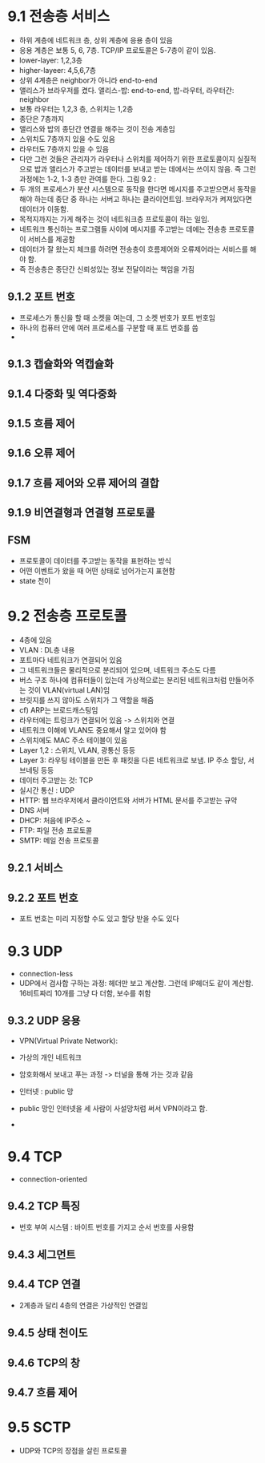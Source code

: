 # 9.1 전송층 서비스

- 하위 계층에 네트워크 층, 상위 계층에 응용 층이 있음
- 응용 계층은 보통 5, 6, 7층. TCP/IP 프로토콜은 5-7층이 같이 있음.
- lower-layer: 1,2,3층
- higher-layeer: 4,5,6,7층
- 상위 4계층은 neighbor가 아니라 end-to-end
- 앨리스가 브라우저를 켰다. 앨리스-밥: end-to-end, 밥-라우터, 라우터간: neighbor
- 보통 라우터는 1,2,3 층, 스위치는 1,2층
- 종단은 7층까지
- 앨리스와 밥의 종단간 연결을 해주는 것이 전송 계층임
- 스위치도 7층까지 있을 수도 있음
- 라우터도 7층까지 있을 수 있음
- 다만 그런 것들은 관리자가 라우터나 스위치를 제어하기 위한 프로토콜이지 실질적으로 밥과 앨리스가 주고받는 데이터를 보내고 받는 데에서는 쓰이지 않음. 즉 그런 과정에는 1-2, 1-3 층만 관여를 한다.
  그림 9.2 :
- 두 개의 프로세스가 분산 시스템으로 동작을 한다면 메시지를 주고받으면서 동작을 해야 하는데 종단 중 하나는 서버고 하나는 클라이언트임. 브라우저가 켜져있다면 데이터가 이동함.
- 목적지까지는 가게 해주는 것이 네트워크층 프로토콜이 하는 일임.
- 네트워크 통신하는 프로그램들 사이에 메시지를 주고받는 데에는 전송층 프로토콜이 서비스를 제공함
- 데이터가 잘 왔는지 체크를 하려면 전송층이 흐름제어와 오류제어라는 서비스를 해야 함.
- 즉 전송층은 종단간 신뢰성있는 정보 전달이라는 책임을 가짐

## 9.1.2 포트 번호

- 프로세스가 통신을 할 때 소켓을 여는데, 그 소켓 번호가 포트 번호임
- 하나의 컴퓨터 안에 여러 프로세스를 구분할 때 포트 번호를 씀
-

## 9.1.3 캡슐화와 역캡슐화

## 9.1.4 다중화 및 역다중화

## 9.1.5 흐름 제어

## 9.1.6 오류 제어

## 9.1.7 흐름 제어와 오류 제어의 결합

## 9.1.9 비연결형과 연결형 프로토콜

## FSM

- 프로토콜이 데이터를 주고받는 동작을 표현하는 방식
- 어떤 이벤트가 왔을 때 어떤 상태로 넘어가는지 표현함
- state 천이

# 9.2 전송층 프로토콜

- 4층에 있음
- VLAN : DL층 내용
- 포트마다 네트워크가 연결되어 있음
- 그 네트워크들은 물리적으로 분리되어 있으며, 네트워크 주소도 다름
- 버스 구조 하나에 컴퓨터들이 있는데 가상적으로는 분리된 네트워크처럼 만들어주는 것이 VLAN(virtual LAN)임
- 브릿지를 쓰지 않아도 스위치가 그 역할을 해줌
- cf) ARP는 브로드캐스팅임
- 라우터에는 트렁크가 연결되어 있음 -> 스위치와 연결
- 네트워크 이해에 VLAN도 중요해서 알고 있어야 함
- 스위치에도 MAC 주소 테이블이 있음
- Layer 1,2 : 스위치, VLAN, 광통신 등등
- Layer 3: 라우팅 테이블을 만든 후 패킷을 다른 네트워크로 보냄. IP 주소 할당, 서브네팅 등등
- 데이터 주고받는 것: TCP
- 실시간 통신 : UDP
- HTTP: 웹 브라우저에서 클라이언트와 서버가 HTML 문서를 주고받는 규약
- DNS 서버
- DHCP: 처음에 IP주소 ~
- FTP: 파일 전송 프로토콜
- SMTP: 메일 전송 프로토콜

## 9.2.1 서비스

## 9.2.2 포트 번호

- 포트 번호는 미리 지정할 수도 있고 할당 받을 수도 있다

# 9.3 UDP

- connection-less
- UDP에서 검사합 구하는 과정:
  헤더만 보고 계산함. 그런데 IP헤더도 같이 계산함. 16비트짜리 10개를 그냥 다 더함, 보수를 취함

## 9.3.2 UDP 응용

- VPN(Virtual Private Network):
- 가상의 개인 네트워크
- 암호화해서 보내고 푸는 과정 -> 터널을 통해 가는 것과 같음
- 인터넷 : public 망
- public 망인 인터넷을 세 사람이 사설망처럼 써서 VPN이라고 함.

-

# 9.4 TCP

- connection-oriented

## 9.4.2 TCP 특징

- 번호 부여 시스템 : 바이트 번호를 가지고 순서 번호를 사용함

## 9.4.3 세그먼트

## 9.4.4 TCP 연결

- 2계층과 달리 4층의 연결은 가상적인 연결임

## 9.4.5 상태 천이도

## 9.4.6 TCP의 창

## 9.4.7 흐름 제어

# 9.5 SCTP

- UDP와 TCP의 장점을 살린 프로토콜

##
